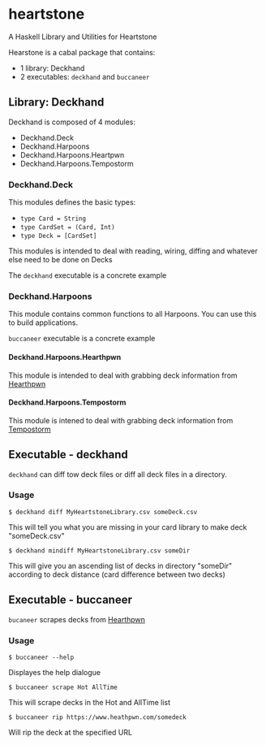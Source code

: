 # heartstone
A Haskell Library and Utilities for Heartstone

Hearstone is a cabal package that contains:

- 1 library: Deckhand
- 2 executables: ``deckhand`` and ``buccaneer``

## Library: Deckhand

Deckhand is composed of 4 modules:

- Deckhand.Deck
- Deckhand.Harpoons
 - Deckhand.Harpoons.Heartpwn
 - Deckhand.Harpoons.Tempostorm

### Deckhand.Deck

This modules defines the basic types:

- ``type Card = String``
- ``type CardSet = (Card, Int)``
- ``type Deck = [CardSet]`` 

This modules is intended to deal with reading, wiring, diffing and whatever else need to be done on Decks

The ``deckhand`` executable is a concrete example

### Deckhand.Harpoons

This module contains common functions to all Harpoons. You can use this to build applications.

``buccaneer`` executable is a concrete example

#### Deckhand.Harpoons.Hearthpwn
 
This module is intended to deal with grabbing deck information from [Hearthpwn](http://www.hearthpwn.com/)

#### Deckhand.Harpoons.Tempostorm

This module is intened to deal with grabbing deck information from [Tempostorm](http://tempostorm.com/)

## Executable - deckhand

``deckhand`` can diff tow deck files or diff all deck files in a directory.

### Usage
```
$ deckhand diff MyHeartstoneLibrary.csv someDeck.csv
```

This will tell you what you are missing in your card library to make deck "someDeck.csv"

```
$ deckhand mindiff MyHeartstoneLibrary.csv someDir
```

This will give you an ascending list of decks in directory "someDir" according to deck distance (card difference between two decks)

## Executable - buccaneer

``bucaneer`` scrapes decks from [Hearthpwn](http://www.hearthpwn.com/)

### Usage

```
$ buccaneer --help
```
Displayes the help dialogue

```
$ buccaneer scrape Hot AllTime
```
This will scrape decks in the Hot and AllTime list

```
$ buccaneer rip https://www.heathpwn.com/somedeck
```
Will rip the deck at the specified URL

